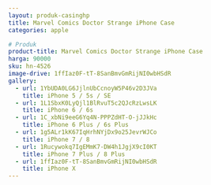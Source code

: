 ```yaml
---
layout: produk-casinghp
title: Marvel Comics Doctor Strange iPhone Case
categories: apple

# Produk
product-title: Marvel Comics Doctor Strange iPhone Case
harga: 90000
sku: hn-4526
image-drive: 1ffIaz0F-tT-8SanBmvGmRijNI0wbHSdR
gallery:
  - url: 1YbUDA0LG6JjlnUbCcnoyW5P46v2D3JVa
    title: iPhone 5 / 5s / SE
  - url: 1L1SbxK0LyQjl1BlRvuT5c2QJcRzLwsLK
    title: iPhone 6 / 6s
  - url: 1C_xbNi9eeG6Yq4N-PPPZdHT-O-jJJkHc
    title: iPhone 6 Plus / 6s Plus
  - url: 1g5ALr1kK67IqHrhNYjDx9o25JevrWJCo
    title: iPhone 7 / 8
  - url: 1Rucywokq7IgEMmK7-DW4h1JgjX9cI0KT
    title: iPhone 7 Plus / 8 Plus
  - url: 1ffIaz0F-tT-8SanBmvGmRijNI0wbHSdR
    title: iPhone X
---
```

